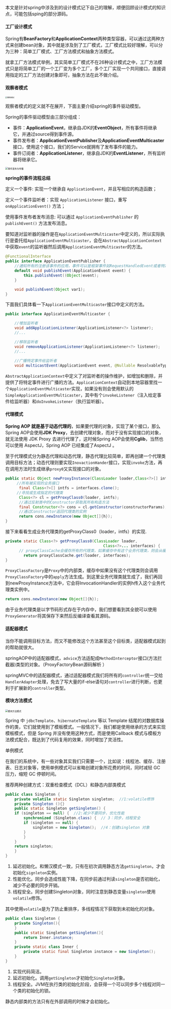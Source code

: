 

本文是针对spring中涉及到的设计模式记下自己的理解，顺便回顾设计模式的知识点，可能包括sping的部分源码。

#### 工厂设计模式

Spring有**BeanFactory**和**ApplicationContext**两种类型容器，可以通过这两种方式来创建bean对象，其中就是涉及到了工厂模式，工厂模式比较好理解，可以分为三种：简单工厂模式、工厂方法模式和抽象方法模式。

就拿工厂方法模式举例，其实简单工厂模式不在26种设计模式之中，工厂方法模式只是将简单工厂的一个工厂变为多个工厂，多个工厂实现一个共同接口，直接调用指定的工厂方法创建对象即可，抽象方法在此不做介绍。

#### 观察者模式

<img src="./image/观察者模式.png" alt="观察者模式" style="zoom: 33%;" />

观察者模式的定义就不在展开，下面主要介绍spring的事件驱动模型。

Spring的事件驱动模型由三部分组成：

- 事件：**ApplicationEvent**，继承自JDK的**EventObject**，所有事件将继承它，并通过source得到事件源。
- 事件发布者：**ApplicationEventPublisher**及**ApplicationEventMulticaster**接口，使用这个接口，我们的Service就拥有了发布事件的能力。
- 事件订阅者：**ApplicationListener**，继承自JDK的**EventListener**，所有监听器将继承它。



<img src="./image/事件的发布与传播.png" alt="事件发布与传播" style="zoom:50%;" />

**spring的事件流程总结**

定义一个事件: 实现一个继承自 `ApplicationEvent`，并且写相应的构造函数；

定义一个事件监听者：实现 `ApplicationListener` 接口，重写 `onApplicationEvent()` 方法；

使用事件发布者发布消息:  可以通过 `ApplicationEventPublisher` 的 `publishEvent()` 方法发布消息。

要知道对监听器的操作是在`ApplicationEventMulticaster`中定义的，所以实际执行是委托给`ApplicationEventMulticaster`，会在`AbstractApplicationContext`中获取`event`的监听器然后调用`ApplicationEventMulticaster`的方法。

```Java
@FunctionalInterface
public interface ApplicationEventPublisher {
	//通知所有的注册该事件的应用，事件可以是框架事件如RequestHandledEvent或者特定的应用事件。
    default void publishEvent(ApplicationEvent event) {
        this.publishEvent((Object)event);
    }

    void publishEvent(Object var1);
}
```
下面我们具体看一下`ApplicationEventMulticaster`接口中定义的方法。
```Java
public interface ApplicationEventMulticaster {

	//增加监听者
	void addApplicationListener(ApplicationListener<?> listener);
	//...

	//移除监听者
	void removeApplicationListener(ApplicationListener<?> listener);
	//...
	
	//广播特定事件给监听者
	void multicastEvent(ApplicationEvent event, @Nullable ResolvableType eventType);
```

`AbstractApplicationContext`中定义了对监听者的操作维护，如增加和删除，并提供了将特定事件进行广播的方法。`ApplicationContext`自动到本地容器里找一个`ApplicationEventMulticaster`实现，如果没有则会使用默认的`SimpleApplicationEventMulticaster`，其中有个`invokeListener`（注入给定事件给监听器）和`doInvokeListener`（执行监听器）。

#### 代理模式

**Spring AOP 就是基于动态代理的**，如果要代理的对象，实现了某个接口，那么Spring AOP会使用**JDK Proxy**，去创建代理对象，而对于没有实现接口的对象，就无法使用 JDK Proxy 去进行代理了，这时候Spring AOP会使用**Cglib**，当然也可以使用 AspectJ，Spring AOP 已经集成了AspectJ 。

至于代理模式分为静态代理和动态代理，静态代理比较简单，即再创建一个代理类调用目标方法；动态代理则要实现`InovactionHander`接口，实现`invoke`方法，再在调用方法时生成继承`proxy0`又实现接口的对象。

```Java
public static Object newProxyInstance(ClassLoader loader,Class<?>[] interfaces,InvocationHandler h){
     //所有被实现的业务接口
      final Class<?>[] intfs = interfaces.clone();
     //寻找或生成指定的代理类
      Class<?> cl = getProxyClass0(loader, intfs);
      //通过反射类中的Constructor获取其所有构造方法
      final Constructor<?> cons = cl.getConstructor(constructorParams);
      //通过Constructor返回代理类的实例
      return cons.newInstance(new Object[]{h});
}
```

接下来看看生成业务代理类的getProxyClass0（loader，intfs）的实现.

```Java
private static Class<?> getProxyClass0(ClassLoader loader,
                                           Class<?>... interfaces) {
      // proxyClassCache会缓存所有的代理类，如果缓存中有这个业务代理类，则会从缓存中取出，否则从ProxyClassFactory中生成
  		return proxyClassCache.get(loader, interfaces);
}
```

`ProxyClassFactory`是`Proxy`中的内部类，缓存中如果没有这个代理类则会调用`ProxyClassFactory`中的`apply`方法生成。到这里业务代理类就生成了，我们再回到newProxyInstance方法中，它会将InvocationHandler的实例h传入这个业务代理类实例中。

```Java
return cons.newInstance(new Object[]{h});
```

由于业务代理类是以字节码形式存在于内存中，我们想要看到其全貌可以使用`ProxyGenerator`将其保存下来然后反编译查看其源码。

#### 适配器模式

当你不能调用目标方法，而又不能修改这个方法甚至这个目标类，适配器模式起到的帮助就很大。

springAOP中的适配器模式，`advice`方法适配成`MethodInterceptor`接口(方法拦截器)类型的对象。（ProxyFactoryBean源码解析 ）

springMVC中的适配器模式，通过适配器模式我们将所有的`controller`统一交给`HandlerAdapter`处理，免去了写大量的if-else语句对`controller`进行判断，也更利于扩展新的`controller`类型。

#### 模块方法模式

<img src="./image/模块方法模式.png" alt="模块方法模式" style="zoom:50%;" />

Spring 中 `jdbcTemplate`、`hibernateTemplate` 等以 Template 结尾的对数据库操作的类，它们就使用到了模板模式。一般情况下，我们都是使用继承的方式来实现模板模式，但是 Spring 并没有使用这种方式，而是使用Callback 模式与模板方法模式配合，既达到了代码复用的效果，同时增加了灵活性。

单例模式

在我们的系统中，有一些对象其实我们只需要一个，比如说：线程池、缓存、注册表、日志对象等，使用单例模式可以省略创建对象所花费的时间，同时减轻 GC 压力，缩短 GC 停顿时间。

推荐两种创建方式：双重检查模式（DCL）和静态内部类模式

```Java
public class Singleton {  
    private volatile static Singleton singleton;  //1:volatile修饰
    private Singleton (){}  
    public static Singleton getSingleton() {  
    if (singleton == null) {  //2:减少不要同步，优化性能
        synchronized (Singleton.class) {  // 3：同步，线程安全
        if (singleton == null) {  
            singleton = new Singleton();  //4：创建singleton 对象
        }  
        }  
    }  
    return singleton;  
    }  
}
```

1. 延迟初始化。和懒汉模式一致，只有在初次调用静态方法`getSingleton`，才会初始化`signleton`实例。
2. 性能优化。同步会造成性能下降，在同步前通过判读`singleton`是否初始化，减少不必要的同步开销。
3. 线程安全。同步创建Singleton对象，同时注意到静态变量`singleton`使用`volatile`修饰。

其中使用`volatile`是为了防止重排序，多线程情况下获取到未初始化的对象。

```Java
public class Singleton { 
    private Singleton(){
    }
    public static Singleton getSingleton(){  
        return Inner.instance;  
    }  
    private static class Inner {  
        private static final Singleton instance = new Singleton();  
    }  
} 
```

1. 实现代码简洁。
2. 延迟初始化。调用`getSingleton`才初始化`Singleton`对象。
3. 线程安全。JVM在执行类的初始化阶段，会获得一个可以同步多个线程对同一个类的初始化的锁。

静态内部类的方法只有在外部调用的时候才会初始化。 